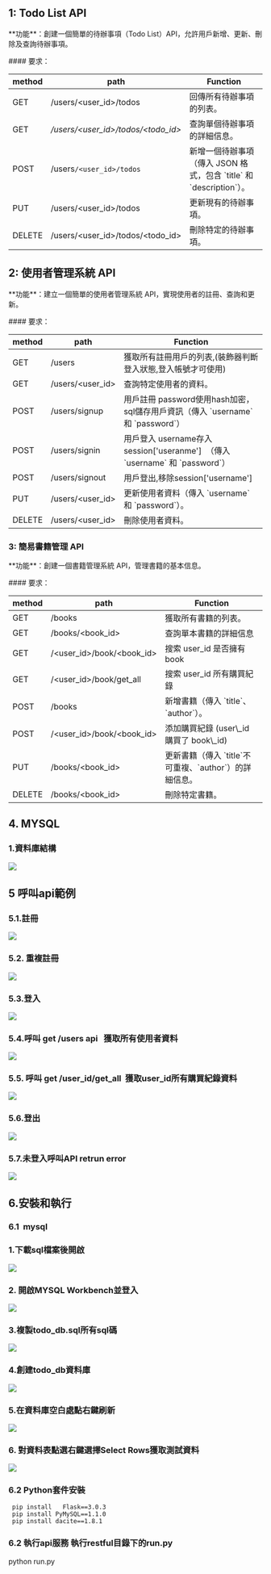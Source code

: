 ## **1: Todo List API**

\*\*功能\*\*：創建一個簡單的待辦事項（Todo List）API，允許用戶新增、更新、刪除及查詢待辦事項。

\#### 要求：

| method | path | Function |
| --- | --- | --- |
| GET | /users/\<user\_id>/todos | 回傳所有待辦事項的列表。 |
| GET | _/users/\<user\_id>/todos/\<todo\_id>_ | 查詢單個待辦事項的詳細信息。 |
| POST | /users`/<user_id>/todos` | 新增一個待辦事項（傳入 JSON 格式，包含 \`title\` 和 \`description\`）。 |
| PUT | /users/\<user\_id>/todos | 更新現有的待辦事項。 |
| DELETE | /users/\<user\_id>/todos/\<todo\_id> | 刪除特定的待辦事項。 |

## 2: 使用者管理系統 API

\*\*功能\*\*：建立一個簡單的使用者管理系統 API，實現使用者的註冊、查詢和更新。

\#### 要求：

| method | path | Function |
| --- | --- | --- |
| GET | /users | 獲取所有註冊用戶的列表,(裝飾器判斷登入狀態,登入帳號才可使用) |
| GET | /users/\<user\_id> | 查詢特定使用者的資料。 |
| POST | /users/signup | 用戶註冊 password使用hash加密，sql儲存用戶資訊（傳入 \`username\` 和 \`password\`） |
| POST | /users/signin | 用戶登入 username存入session\['useranme'\]  （傳入 \`username\` 和 \`password\`） |
| POST | /users/signout | 用戶登出,移除session\['username'\] |
| PUT | /users/\<user\_id> | 更新使用者資料（傳入 \`username\` 和 \`password\`）。 |
| DELETE | /users/\<user\_id> | 刪除使用者資料。 |

### 3: 簡易書籍管理 API

\*\*功能\*\*：創建一個書籍管理系統 API，管理書籍的基本信息。

\#### 要求：

| method | path | Function |
| --- | --- | --- |
| GET | /books | 獲取所有書籍的列表。 |
| GET | /books/\<book\_id> | 查詢單本書籍的詳細信息 |
| GET | /\<user\_id>/book/\<book\_id> | 搜索 user\_id 是否擁有 book |
| GET | /\<user\_id>/book/get\_all | 搜索 user\_id 所有購買紀錄 |
| POST | /books | 新增書籍（傳入 \`title\`、\`author\`）。 |
| POST | /\<user\_id>/book/\<book\_id> | 添加購買紀錄 (user\\\_id 購買了 book\\\_id) |
| PUT | /books/\<book\_id> | 更新書籍（傳入 \`title\`不可重複、\`author\`）的詳細信息。 |
| DELETE | /books/\<book\_id> | 刪除特定書籍。 |

## 4\. MYSQL

### 1.資料庫結構

![](https://github.com/duilelomo23/BooksSystem/blob/main/picture/sql%E8%B3%87%E6%96%99.png)

## 5 呼叫api範例

### 5.1.註冊

![](https://github.com/duilelomo23/BooksSystem/blob/main/picture/%E8%A8%BB%E5%86%8A.png)

### 5.2. 重複註冊

![](https://github.com/duilelomo23/BooksSystem/blob/main/picture/%E9%87%8D%E8%A4%87%E8%A8%BB%E5%86%8A.png)

### 5.3.登入

![](https://github.com/duilelomo23/BooksSystem/blob/main/picture/%E7%99%BB%E5%85%A5.png)

### 5.4.呼叫 get /users api   獲取所有使用者資料

![](https://33333.cdn.cke-cs.com/kSW7V9NHUXugvhoQeFaf/images/6906b05c94e05c28a9cb430acefbe1baf9c90a5a09f50d76.png)

### 5.5. 呼叫 get /user\_id/get\_all  獲取user\_id所有購買紀錄資料

![](https://github.com/duilelomo23/BooksSystem/blob/main/picture/%E7%8D%B2%E5%8F%96user%E6%89%80%E6%9C%89%E8%B3%BC%E8%B2%B7%E7%B4%80%E9%8C%84%E5%A4%9A%E5%B0%8D%E5%A4%9A%E9%97%9C%E8%81%AF.png)

### 5.6.登出

![](https://github.com/duilelomo23/BooksSystem/blob/main/picture/%E7%99%BB%E5%87%BA.png)

### 5.7.未登入呼叫API retrun error

![](https://github.com/duilelomo23/BooksSystem/blob/main/picture/%E6%9C%AA%E7%99%BB%E5%85%A5%E5%91%BC%E5%8F%ABAPI.png)

## 6.安裝和執行

### 6.1  mysql

### 1.下載sql檔案後開啟

![](https://33333.cdn.cke-cs.com/kSW7V9NHUXugvhoQeFaf/images/4bcd8c6a77005479265c2c0be3a2609699f671bd1517668b.png)

### 2\. 開啟MYSQL Workbench並登入

![](https://github.com/duilelomo23/BooksSystem/blob/main/pictureSQL/%E7%99%BB%E5%85%A5workbench.png)

### 3.複製todo\_db.sql所有sql碼

![](https://github.com/duilelomo23/BooksSystem/blob/main/pictureSQL/%E8%A4%87%E8%A3%BD%E6%89%80%E6%9C%89sql%E7%A2%BC.png)

### 4.創建todo\_db資料庫

![](https://github.com/duilelomo23/BooksSystem/blob/main/pictureSQL/%E6%96%B0%E5%A2%9Etodo_db.png)

### 5.在資料庫空白處點右鍵刷新

![](https://github.com/duilelomo23/BooksSystem/blob/main/pictureSQL/%E5%88%B7%E6%96%B0.png)

### 6\. 對資料表點選右鍵選擇Select Rows獲取測試資料

![](https://github.com/duilelomo23/BooksSystem/blob/main/pictureSQL/%E7%8D%B2%E5%8F%96%E6%B8%AC%E8%A9%A6%E8%B3%87%E6%96%99.png)

### 6.2 Python套件安裝

```plaintext
 pip install   Flask==3.0.3
 pip install PyMySQL==1.1.0  
 pip install dacite==1.8.1
```
### 6.2 執行api服務 執行restful目錄下的run.py
 python run.py
